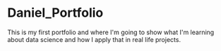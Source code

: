 # Daniel_Portfolio
This is my first portfolio and where I'm going to show what I'm learning about data science and how I apply that in real life projects.
